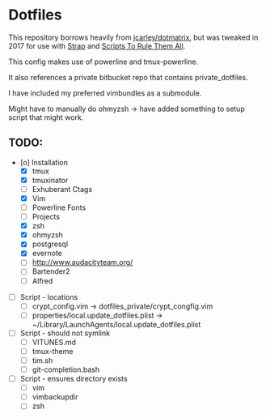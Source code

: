 # Dotfiles

This repository borrows heavily from [jcarley/dotmatrix](https://github.com/jcarley/dotmatrix),
but was tweaked in 2017 for use with [Strap](http://mikemcquaid.com/2016/06/15/replacing-boxen/) and [Scripts To Rule Them All](https://github.com/github/scripts-to-rule-them-all).

This config makes use of powerline and tmux-powerline.

It also references a private bitbucket repo that contains private_dotfiles.

I have included my preferred vimbundles as a submodule.

Might have to manually do ohmyzsh -> have added something to setup script that might work.

## TODO:
- [o] Installation
  - [X] tmux
  - [X] tmuxinator
  - [ ] Exhuberant Ctags
  - [X] Vim
  - [ ] Powerline Fonts
  - [ ] Projects
  - [X] zsh
  - [X] ohmyzsh
  - [X] postgresql
  - [X] evernote
  - [ ] http://www.audacityteam.org/
  - [ ] Bartender2
  - [ ] Alfred
- [ ] Script - locations
  - [ ] crypt_config.vim -> dotfiles_private/crypt_congfig.vim
  - [ ] properties/local.update_dotfiles.plist -> ~/Library/LaunchAgents/local.update_dotfiles.plist
- [ ] Script - should not symlink
  - [ ] VITUNES.md
  - [ ] tmux-theme
  - [ ] tim.sh
  - [ ] git-completion.bash
- [ ] Script - ensures directory exists
  - [ ] vim
  - [ ] vimbackupdir
  - [ ] zsh
